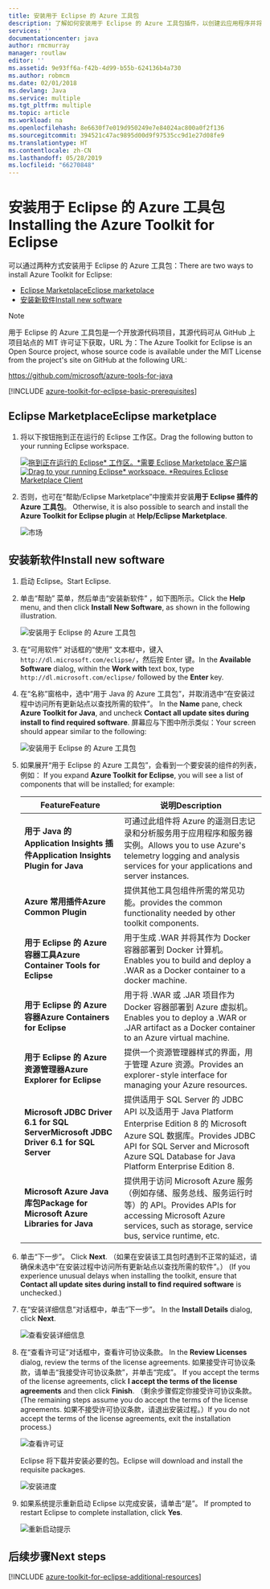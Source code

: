 ```yaml
---
title: 安装用于 Eclipse 的 Azure 工具包
description: 了解如何安装用于 Eclipse 的 Azure 工具包插件，以创建云应用程序并将其部署到 Azure。
services: ''
documentationcenter: java
author: rmcmurray
manager: routlaw
editor: ''
ms.assetid: 9e93ff6a-f42b-4d99-b55b-624136b4a730
ms.author: robmcm
ms.date: 02/01/2018
ms.devlang: Java
ms.service: multiple
ms.tgt_pltfrm: multiple
ms.topic: article
ms.workload: na
ms.openlocfilehash: 8e6630f7e019d950249e7e84024ac800a0f2f136
ms.sourcegitcommit: 394521c47ac9895d00d9f97535cc9d1e27d08fe9
ms.translationtype: HT
ms.contentlocale: zh-CN
ms.lasthandoff: 05/28/2019
ms.locfileid: "66270848"
---
```

# <a name="installing-the-azure-toolkit-for-eclipse"></a><span data-ttu-id="12127-103">安装用于 Eclipse 的 Azure 工具包</span><span class="sxs-lookup"><span data-stu-id="12127-103">Installing the Azure Toolkit for Eclipse</span></span>

<span data-ttu-id="12127-104">可以通过两种方式安装用于 Eclipse 的 Azure 工具包：</span><span class="sxs-lookup"><span data-stu-id="12127-104">There are two ways to install Azure Toolkit for Eclipse:</span></span>

  - [<span data-ttu-id="12127-105">Eclipse Marketplace</span><span class="sxs-lookup"><span data-stu-id="12127-105">Eclipse marketplace</span></span>](#eclipse-marketplace)
  - [<span data-ttu-id="12127-106">安装新软件</span><span class="sxs-lookup"><span data-stu-id="12127-106">Install new software</span></span>](#install-new-software)

> [!NOTE] 
> 
> <span data-ttu-id="12127-107">用于 Eclipse 的 Azure 工具包是一个开放源代码项目，其源代码可从 GitHub 上项目站点的 MIT 许可证下获取，URL 为：</span><span class="sxs-lookup"><span data-stu-id="12127-107">The Azure Toolkit for Eclipse is an Open Source project, whose source code is available under the MIT License from the project's site on GitHub at the following URL:</span></span> 
> 
> <https://github.com/microsoft/azure-tools-for-java> 
> 

[!INCLUDE [azure-toolkit-for-eclipse-basic-prerequisites](../includes/azure-toolkit-for-eclipse-basic-prerequisites.md)]

## <a name="eclipse-marketplace"></a><span data-ttu-id="12127-108">Eclipse Marketplace</span><span class="sxs-lookup"><span data-stu-id="12127-108">Eclipse marketplace</span></span>

1. <span data-ttu-id="12127-109">将以下按钮拖到正在运行的 Eclipse 工作区。</span><span class="sxs-lookup"><span data-stu-id="12127-109">Drag the following button to your running Eclipse workspace.</span></span>

    <span data-ttu-id="12127-110">[![拖到正在运行的 Eclipse* 工作区。*需要 Eclipse Marketplace 客户端](https://marketplace.eclipse.org/sites/all/themes/solstice/public/images/marketplace/btn-install.png)](http://marketplace.eclipse.org/marketplace-client-intro?mpc_install=1919278 "拖到正在运行的 Eclipse* 工作区。*需要 Eclipse Marketplace 客户端")</span><span class="sxs-lookup"><span data-stu-id="12127-110">[![Drag to your running Eclipse* workspace. *Requires Eclipse Marketplace Client](https://marketplace.eclipse.org/sites/all/themes/solstice/public/images/marketplace/btn-install.png)](http://marketplace.eclipse.org/marketplace-client-intro?mpc_install=1919278 "Drag to your running Eclipse* workspace. *Requires Eclipse Marketplace Client")</span></span>

2. <span data-ttu-id="12127-111">否则，也可在“帮助/Eclipse Marketplace”中搜索并安装**用于 Eclipse 插件的 Azure 工具包**。 </span><span class="sxs-lookup"><span data-stu-id="12127-111">Otherwise, it is also possible to search and install the **Azure Toolkit for Eclipse plugin** at **Help/Eclipse Marketplace**.</span></span>

    ![市场](./media/azure-toolkit-for-eclipse-installation/marketplace.png)

## <a name="install-new-software"></a><span data-ttu-id="12127-113">安装新软件</span><span class="sxs-lookup"><span data-stu-id="12127-113">Install new software</span></span>

1. <span data-ttu-id="12127-114">启动 Eclipse。</span><span class="sxs-lookup"><span data-stu-id="12127-114">Start Eclipse.</span></span>

1. <span data-ttu-id="12127-115">单击“帮助”  菜单，然后单击“安装新软件”  ，如下图所示。</span><span class="sxs-lookup"><span data-stu-id="12127-115">Click the **Help** menu, and then click **Install New Software**, as shown in the following illustration.</span></span>

   ![安装用于 Eclipse 的 Azure 工具包][01]

1. <span data-ttu-id="12127-117">在“可用软件”  对话框的“使用”  文本框中，键入 `http://dl.microsoft.com/eclipse/`，然后按 Enter  键。</span><span class="sxs-lookup"><span data-stu-id="12127-117">In the **Available Software** dialog, within the **Work with** text box, type `http://dl.microsoft.com/eclipse/` followed by the **Enter** key.</span></span>

1. <span data-ttu-id="12127-118">在“名称”窗格中，选中“用于 Java 的 Azure 工具包”，并取消选中“在安装过程中访问所有更新站点以查找所需的软件”。   </span><span class="sxs-lookup"><span data-stu-id="12127-118">In the **Name** pane, check **Azure Toolkit for Java**, and uncheck **Contact all update sites during install to find required software**.</span></span> <span data-ttu-id="12127-119">屏幕应与下图中所示类似：</span><span class="sxs-lookup"><span data-stu-id="12127-119">Your screen should appear similar to the following:</span></span>

   ![安装用于 Eclipse 的 Azure 工具包][02]

1. <span data-ttu-id="12127-121">如果展开“用于 Eclipse 的 Azure 工具包”，会看到一个要安装的组件的列表，例如： </span><span class="sxs-lookup"><span data-stu-id="12127-121">If you expand **Azure Toolkit for Eclipse**, you will see a list of components that will be installed; for example:</span></span>

   | <span data-ttu-id="12127-122">Feature</span><span class="sxs-lookup"><span data-stu-id="12127-122">Feature</span></span> | <span data-ttu-id="12127-123">说明</span><span class="sxs-lookup"><span data-stu-id="12127-123">Description</span></span> | 
   |---|---| 
   | <span data-ttu-id="12127-124">**用于 Java 的 Application Insights 插件**</span><span class="sxs-lookup"><span data-stu-id="12127-124">**Application Insights Plugin for Java**</span></span> | <span data-ttu-id="12127-125">可通过此组件将 Azure 的遥测日志记录和分析服务用于应用程序和服务器实例。</span><span class="sxs-lookup"><span data-stu-id="12127-125">Allows you to use Azure's telemetry logging and analysis services for your applications and server instances.</span></span> | 
   | <span data-ttu-id="12127-126">**Azure 常用插件**</span><span class="sxs-lookup"><span data-stu-id="12127-126">**Azure Common Plugin**</span></span> | <span data-ttu-id="12127-127">提供其他工具包组件所需的常见功能。</span><span class="sxs-lookup"><span data-stu-id="12127-127">provides the common functionality needed by other toolkit components.</span></span> | 
   | <span data-ttu-id="12127-128">**用于 Eclipse 的 Azure 容器工具**</span><span class="sxs-lookup"><span data-stu-id="12127-128">**Azure Container Tools for Eclipse**</span></span> | <span data-ttu-id="12127-129">用于生成 .WAR 并将其作为 Docker 容器部署到 Docker 计算机。</span><span class="sxs-lookup"><span data-stu-id="12127-129">Enables you to build and deploy a .WAR as a Docker container to a docker machine.</span></span> | 
   | <span data-ttu-id="12127-130">**用于 Eclipse 的 Azure 容器**</span><span class="sxs-lookup"><span data-stu-id="12127-130">**Azure Containers for Eclipse**</span></span> | <span data-ttu-id="12127-131">用于将 .WAR 或 .JAR 项目作为 Docker 容器部署到 Azure 虚拟机。</span><span class="sxs-lookup"><span data-stu-id="12127-131">Enables you to deploy a .WAR or .JAR artifact as a Docker container to an Azure virtual machine.</span></span> | 
   | <span data-ttu-id="12127-132">**用于 Eclipse 的 Azure 资源管理器**</span><span class="sxs-lookup"><span data-stu-id="12127-132">**Azure Explorer for Eclipse**</span></span> | <span data-ttu-id="12127-133">提供一个资源管理器样式的界面，用于管理 Azure 资源。</span><span class="sxs-lookup"><span data-stu-id="12127-133">Provides an explorer-style interface for managing your Azure resources.</span></span> | 
   | <span data-ttu-id="12127-134">**Microsoft JDBC Driver 6.1 for SQL Server**</span><span class="sxs-lookup"><span data-stu-id="12127-134">**Microsoft JDBC Driver 6.1 for SQL Server**</span></span> | <span data-ttu-id="12127-135">提供适用于 SQL Server 的 JDBC API 以及适用于 Java Platform Enterprise Edition 8 的 Microsoft Azure SQL 数据库。</span><span class="sxs-lookup"><span data-stu-id="12127-135">Provides JDBC API for SQL Server and Microsoft Azure SQL Database for Java Platform Enterprise Edition 8.</span></span> | 
   | <span data-ttu-id="12127-136">**Microsoft Azure Java 库包**</span><span class="sxs-lookup"><span data-stu-id="12127-136">**Package for Microsoft Azure Libraries for Java**</span></span> | <span data-ttu-id="12127-137">提供用于访问 Microsoft Azure 服务（例如存储、服务总线、服务运行时等）的 API。</span><span class="sxs-lookup"><span data-stu-id="12127-137">Provides APIs for accessing Microsoft Azure services, such as storage, service bus, service runtime, etc.</span></span> | 

1. <span data-ttu-id="12127-138">单击“下一步”。 </span><span class="sxs-lookup"><span data-stu-id="12127-138">Click **Next**.</span></span> <span data-ttu-id="12127-139">（如果在安装该工具包时遇到不正常的延迟，请确保未选中“在安装过程中访问所有更新站点以查找所需的软件”。） </span><span class="sxs-lookup"><span data-stu-id="12127-139">(If you experience unusual delays when installing the toolkit, ensure that **Contact all update sites during install to find required software** is unchecked.)</span></span>

1. <span data-ttu-id="12127-140">在“安装详细信息”对话框中，单击“下一步”。  </span><span class="sxs-lookup"><span data-stu-id="12127-140">In the **Install Details** dialog, click **Next**.</span></span>

   ![查看安装详细信息][03]

1. <span data-ttu-id="12127-142">在“查看许可证”对话框中，查看许可协议条款。 </span><span class="sxs-lookup"><span data-stu-id="12127-142">In the **Review Licenses** dialog, review the terms of the license agreements.</span></span> <span data-ttu-id="12127-143">如果接受许可协议条款，请单击“我接受许可协议条款”，并单击“完成”。  </span><span class="sxs-lookup"><span data-stu-id="12127-143">If you accept the terms of the license agreements, click **I accept the terms of the license agreements** and then click **Finish**.</span></span> <span data-ttu-id="12127-144">（剩余步骤假定你接受许可协议条款。</span><span class="sxs-lookup"><span data-stu-id="12127-144">(The remaining steps assume you do accept the terms of the license agreements.</span></span> <span data-ttu-id="12127-145">如果不接受许可协议条款，请退出安装过程。）</span><span class="sxs-lookup"><span data-stu-id="12127-145">If you do not accept the terms of the license agreements, exit the installation process.)</span></span>

   ![查看许可证][04]

   <span data-ttu-id="12127-147">Eclipse 将下载并安装必要的包。</span><span class="sxs-lookup"><span data-stu-id="12127-147">Eclipse will download and install the requisite packages.</span></span>

   ![安装进度][05]

1. <span data-ttu-id="12127-149">如果系统提示重新启动 Eclipse 以完成安装，请单击“是”。 </span><span class="sxs-lookup"><span data-stu-id="12127-149">If prompted to restart Eclipse to complete installation, click **Yes**.</span></span>

   ![重新启动提示][06]

## <a name="next-steps"></a><span data-ttu-id="12127-151">后续步骤</span><span class="sxs-lookup"><span data-stu-id="12127-151">Next steps</span></span>

[!INCLUDE [azure-toolkit-for-eclipse-additional-resources](../includes/azure-toolkit-for-eclipse-additional-resources.md)]

<!-- URL List -->

<!-- Legacy MSDN URL = https://msdn.microsoft.com/library/azure/hh690946.aspx -->

<!-- IMG List -->
[01]: media/azure-toolkit-for-eclipse-installation/eclipse-installation-01.png
[02]: media/azure-toolkit-for-eclipse-installation/eclipse-installation-02.png
[03]: media/azure-toolkit-for-eclipse-installation/eclipse-installation-03.png
[04]: media/azure-toolkit-for-eclipse-installation/eclipse-installation-04.png
[05]: media/azure-toolkit-for-eclipse-installation/eclipse-installation-05.png
[06]: media/azure-toolkit-for-eclipse-installation/eclipse-installation-06.png
